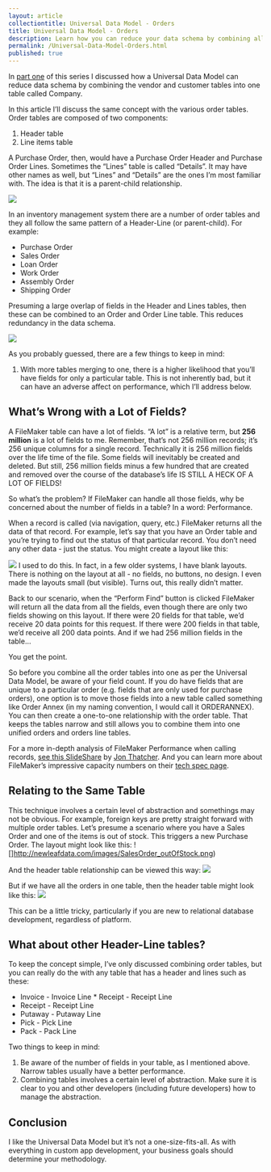 ```yaml
---
layout: article
collectiontitle: Universal Data Model - Orders
title: Universal Data Model - Orders
description: Learn how you can reduce your data schema by combining all the different types of order tables.
permalink: /Universal-Data-Model-Orders.html
published: true
---
```

In [part one](http://filemakerinventoryresources.com/Universal-Data-Model-Company.html) of this series I discussed how a Universal Data Model can reduce data schema by combining the vendor and customer tables into one table called Company.

In this article I’ll discuss the same concept with the various order tables.  Order tables are composed of two components:
1. Header table
2. Line items table

A Purchase Order, then, would have a Purchase Order Header and Purchase Order Lines.  Sometimes the “Lines” table is called “Details”.  It may have other names as well, but “Lines” and “Details” are the ones I’m most familiar with.  The idea is that it is a parent-child relationship.

![](http://newleafdata.com/images/Header_Lines.png)

In an inventory management system there are a number of order tables and they all follow the same pattern of a Header-Line (or parent-child).  For example:

* Purchase Order
* Sales Order
* Loan Order
* Work Order
* Assembly Order
* Shipping Order

Presuming a large overlap of fields in the Header and Lines tables, then these can be combined to an Order and Order Line table.  This reduces redundancy in the data schema.

![](http://newleafdata.com/images/UniversalDataModel_Orders.png)

As you probably guessed, there are a few things to keep in mind:
1. With more tables merging to one, there is a higher likelihood that you’ll have fields for only a particular table.  This is not inherently bad, but it can have an adverse affect on performance, which I’ll address below.

## What’s Wrong with a Lot of Fields?
A FileMaker table can have a lot of fields.  “A lot” is a relative term, but **256 million** is a lot of fields to me.  Remember, that’s not 256 million records; it’s 256 unique columns for a single record.  Technically it is 256 million fields over the life time of the file.  Some fields will inevitably be created and deleted.  But still, 256 million fields minus a few hundred that are created and removed over the course of the database’s life IS STILL A HECK OF A LOT OF FIELDS!

So what’s the problem?  If FileMaker can handle all those fields, why be concerned about the number of fields in a table?  In a word: Performance.

When a record is called (via navigation, query, etc.) FileMaker returns all the data of that record.  For example, let’s say that you have an Order table and you’re trying to find out the status of that particular record.  You don’t need any other data - just the status.  You might create a layout like this:

![](http://newleafdata.com/images/Simple_Search_Layout.png)
I used to do this.  In fact, in a few older systems, I have blank layouts.  There is nothing on the layout at all - no fields, no buttons, no design.  I even made the layouts small (but visible).  Turns out, this really didn’t matter.

Back to our scenario, when the “Perform Find” button is clicked FileMaker will return all the data from all the fields, even though there are only two fields showing on this layout.  If there were 20 fields for that table, we’d receive 20 data points for this request.  If there were 200 fields in that table, we’d receive all 200 data points.  And if we had 256 million fields in the table…

You get the point.

So before you combine all the order tables into one as per the Universal Data Model, be aware of your field count.  If you do have fields that are unique to a particular order (e.g. fields that are only used for purchase orders), one option is to move those fields into a new table called something like Order Annex (in my naming convention, I would call it ORDERANNEX).  You can then create a one-to-one relationship with the order table.  That keeps the tables narrow and still allows you to combine them into one unified orders and orders line tables.

For a more in-depth analysis of FileMaker Performance when calling records, [see this SlideShare](https://www.slideshare.net/fmkonferenz/fmk2014-file-maker-performance-under-the-hood-by-jon-thatcher) by [Jon Thatcher](https://www.linkedin.com/in/jon-thatcher-3483321/).  And you can learn more about FileMaker’s impressive capacity numbers on their [tech spec page](http://help.filemaker.com/app/answers/detail/a_id/16373).

## Relating to the Same Table
This technique involves a certain level of abstraction and somethings may not be obvious.  For example, foreign keys are pretty straight forward with multiple order tables.  Let’s presume a scenario where you have a Sales Order and one of the items is out of stock.  This triggers a new Purchase Order.  The layout might look like this:
![]http://newleafdata.com/images/SalesOrder_outOfStock.png)

And the header table relationship can be viewed this way:
![](http://newleafdata.com/images/SO_to_PO_relationship.png)

But if we have all the orders in one table, then the header table might look like this:
![](http://newleafdata.com/images/Orders_All.png)

This can be a little tricky, particularly if you are new to relational database development, regardless of platform.

## What about other Header-Line tables?
To keep the concept simple, I’ve only discussed combining order tables, but you can really do the with any table that has a header and lines such as these:

* Invoice - Invoice Line 
* Receipt - Receipt Line
* Receipt - Receipt Line
* Putaway - Putaway Line
* Pick - Pick Line
* Pack - Pack Line

Two things to keep in mind:
1. Be aware of the number of fields in your table, as I mentioned above.  Narrow tables usually have a better performance.
2. Combining tables involves a certain level of abstraction.  Make sure it is clear to you and other developers (including future developers) how to manage the abstraction.

## Conclusion
I like the Universal Data Model but it’s not a one-size-fits-all.  As with everything in custom app development, your business goals should determine your methodology.
